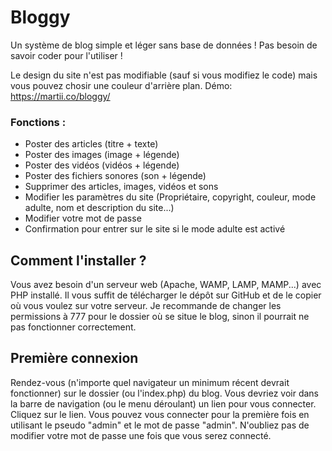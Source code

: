 # Bloggy
Un système de blog simple et léger sans base de données ! Pas besoin de savoir coder pour l'utiliser !

Le design du site n'est pas modifiable (sauf si vous modifiez le code) mais vous pouvez chosir une couleur d'arrière plan.
Démo: https://martii.co/bloggy/


### Fonctions :
- Poster des articles (titre + texte)
- Poster des images (image + légende)
- Poster des vidéos (vidéos + légende)
- Poster des fichiers sonores (son + légende)
- Supprimer des articles, images, vidéos et sons
- Modifier les paramètres du site (Propriétaire, copyright, couleur, mode adulte, nom et description du site...)
- Modifier votre mot de passe
- Confirmation pour entrer sur le site si le mode adulte est activé



## Comment l'installer ?
Vous avez besoin d'un serveur web (Apache, WAMP, LAMP, MAMP...) avec PHP installé.
Il vous suffit de télécharger le dépôt sur GitHub et de le copier où vous voulez sur votre serveur.
Je recommande de changer les permissions à 777 pour le dossier où se situe le blog, sinon il pourrait ne pas fonctionner correctement.



## Première connexion
Rendez-vous (n'importe quel navigateur un minimum récent devrait fonctionner) sur le dossier (ou l'index.php) du blog.
Vous devriez voir dans la barre de navigation (ou le menu déroulant) un lien pour vous connecter. Cliquez sur le lien.
Vous pouvez vous connecter pour la première fois en utilisant le pseudo "admin" et le mot de passe "admin".
N'oubliez pas de modifier votre mot de passe une fois que vous serez connecté.

